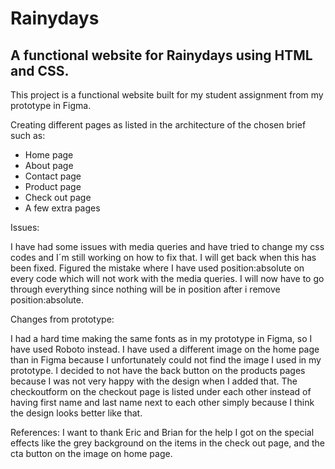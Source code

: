 # Rainydays

## A functional website for Rainydays using HTML and CSS.

This project is a functional website built for my student assignment from my prototype in Figma.

Creating different pages as listed in the architecture of the chosen brief such as:
* Home page
* About page
* Contact page
* Product page
* Check out page
* A few extra pages

Issues:

I have had some issues with media queries and have tried to change my css codes and I´m still working on how to fix that. I will get back when this has been fixed. Figured the mistake where I have used position:absolute on every code which will not work with the media queries. I will now have to go through everything since nothing will be in position after i remove position:absolute. 

Changes from prototype:

I had a hard time making the same fonts as in my prototype in Figma, so I have used Roboto instead.
I have used a different image on the home page than in Figma because I unfortunately could not find the image I used in my prototype. 
I decided to not have the back button on the products pages because I was not very happy with the design when I added that. 
The checkoutform on the checkout page is listed under each other instead of having first name and last name next to each other simply because I think the design looks better like that. 

References:
I want to thank Eric and Brian for the help I got on the special effects like the grey background on the items in the check out page, and the cta button on the image on home page.